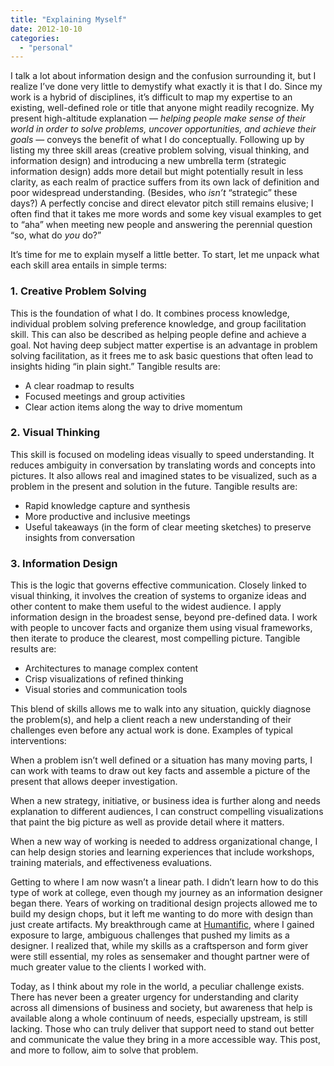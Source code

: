 ```yaml
---
title: "Explaining Myself"
date: 2012-10-10
categories: 
  - "personal"
---
```


I talk a lot about information design and the confusion surrounding it, but I realize I’ve done very little to demystify what exactly it is that I do. Since my work is a hybrid of disciplines, it’s difficult to map my expertise to an existing, well-defined role or title that anyone might readily recognize. My present high-altitude explanation — _helping people make sense of their world in order to solve problems, uncover opportunities, and achieve their goals_ — conveys the benefit of what I do conceptually. Following up by listing my three skill areas (creative problem solving, visual thinking, and information design) and introducing a new umbrella term (strategic information design) adds more detail but might potentially result in less clarity, as each realm of practice suffers from its own lack of definition and poor widespread understanding. (Besides, who _isn’t_ “strategic” these days?) A perfectly concise and direct elevator pitch still remains elusive; I often find that it takes me more words and some key visual examples to get to “aha” when meeting new people and answering the perennial question “so, what do _you_ do?”

It’s time for me to explain myself a little better. To start, let me unpack what each skill area entails in simple terms:

### 1\. Creative Problem Solving

This is the foundation of what I do. It combines process knowledge, individual problem solving preference knowledge, and group facilitation skill. This can also be described as helping people define and achieve a goal. Not having deep subject matter expertise is an advantage in problem solving facilitation, as it frees me to ask basic questions that often lead to insights hiding “in plain sight.” Tangible results are:

- A clear roadmap to results
- Focused meetings and group activities
- Clear action items along the way to drive momentum

### 2\. Visual Thinking

This skill is focused on modeling ideas visually to speed understanding. It reduces ambiguity in conversation by translating words and concepts into pictures. It also allows real and imagined states to be visualized, such as a problem in the present and solution in the future. Tangible results are:

- Rapid knowledge capture and synthesis
- More productive and inclusive meetings
- Useful takeaways (in the form of clear meeting sketches) to preserve insights from conversation

### 3\. Information Design

This is the logic that governs effective communication. Closely linked to visual thinking, it involves the creation of systems to organize ideas and other content to make them useful to the widest audience. I apply information design in the broadest sense, beyond pre-defined data. I work with people to uncover facts and organize them using visual frameworks, then iterate to produce the clearest, most compelling picture. Tangible results are:

- Architectures to manage complex content
- Crisp visualizations of refined thinking
- Visual stories and communication tools

This blend of skills allows me to walk into any situation, quickly diagnose the problem(s), and help a client reach a new understanding of their challenges even before any actual work is done. Examples of typical interventions:

When a problem isn’t well defined or a situation has many moving parts, I can work with teams to draw out key facts and assemble a picture of the present that allows deeper investigation.

When a new strategy, initiative, or business idea is further along and needs explanation to different audiences, I can construct compelling visualizations that paint the big picture as well as provide detail where it matters.

When a new way of working is needed to address organizational change, I can help design stories and learning experiences that include workshops, training materials, and effectiveness evaluations.

Getting to where I am now wasn’t a linear path. I didn’t learn how to do this type of work at college, even though my journey as an information designer began there. Years of working on traditional design projects allowed me to build my design chops, but it left me wanting to do more with design than just create artifacts. My breakthrough came at [Humantific](http://www.humantific.com/ "Humantific"), where I gained exposure to large, ambiguous challenges that pushed my limits as a designer. I realized that, while my skills as a craftsperson and form giver were still essential, my roles as sensemaker and thought partner were of much greater value to the clients I worked with.

Today, as I think about my role in the world, a peculiar challenge exists. There has never been a greater urgency for understanding and clarity across all dimensions of business and society, but awareness that help is available along a whole continuum of needs, especially upstream, is still lacking. Those who can truly deliver that support need to stand out better and communicate the value they bring in a more accessible way. This post, and more to follow, aim to solve that problem.
